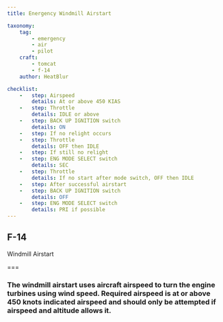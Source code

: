 ```yaml
---
title: Energency Windmill Airstart

taxonomy:
    tag:
        - emergency
        - air
        - pilot
    craft:
        - tomcat
        - f-14
    author: HeatBlur

checklist:
    -   step: Airspeed
        details: At or above 450 KIAS
    -   step: Throttle
        details: IDLE or above
    -   step: BACK UP IGNITION switch
        details: ON
    -   step: If no relight occurs
    -   step: Throttle
        details: OFF then IDLE
    -   step: If still no relight
    -   step: ENG MODE SELECT switch
        details: SEC
    -   step: Throttle
        details: If no start after mode switch, OFF then IDLE
    -   step: After successful airstart
    -   step: BACK UP IGNITION switch
        details: OFF
    -   step: ENG MODE SELECT switch
        details: PRI if possible
---
```


## F-14 
Windmill Airstart

===

### The windmill airstart uses aircraft airspeed to turn the engine turbines using wind speed. Required airspeed is at or above 450 knots indicated airspeed and should only be attempted if airspeed and altitude allows it.